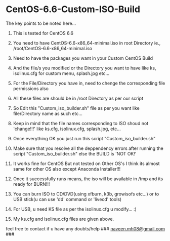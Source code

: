 # CentOS-6.6-Custom-ISO-Build

The key points to be noted here...

1. This is tested for CentOS 6.6

2. You need to have CentOS-6.6-x86_64-minimal.iso in root Directory ie.,
        /root/CentOS-6.6-x86_64-minimal.iso

3. Need to have the packages you want in your Custom CentOS Build

4. And the file/s you modified or the Directory you want to have like ks, isolinux.cfg for custom menu, splash.jpg etc...


5. For the File/Directory you have in, need to chenge the corresponding file permissions also

6. All these files are should be in /root Directory as per our script

7. So Edit this "Custom_iso_builder.sh" file as per you want like file/Directory name as such etc...

8. Keep in mind that the file names corresponding to ISO shoud not 'change!!!' like ks.cfg, isolinux.cfg, splash.jpg, etc...


9. Once everything OK you just run this script "Custom_iso_builder.sh"

10. Make sure that you resolve all the deppendency errors after running the script "Custom_iso_builder.sh" else the BUILD is 'NOT OK!'
 
11. It works fine for CentOS But not tested on Other OS's I think its almost same for other OS also except Anaconda Installer!!!

12. Once it successfully runs means, the iso will be available in /tmp and its ready for BURN!!!
 
13. You can burn ISO to CD/DVD(using xfburn, k3b, growisofs etc...) or to USB stick(u can use 'dd' command or 'livecd' tools)
 
14. For USB, u need KS file as per the isolinux.cfg u modify... :)

15. My ks.cfg and isolinux.cfg files are given above.


feel free to contact if u have any doubts/help ### naveen.mh08@gmail.com ###
